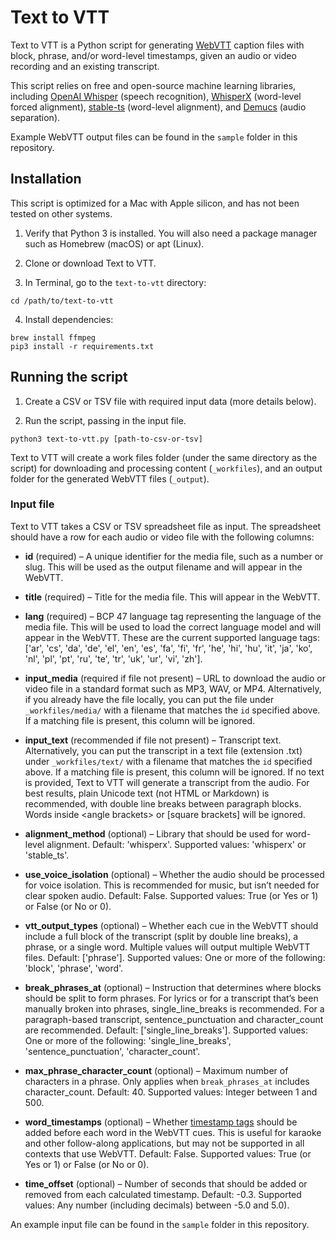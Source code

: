 # Text to VTT

Text to VTT is a Python script for generating [WebVTT](https://developer.mozilla.org/en-US/docs/Web/API/WebVTT_API) caption files with block, phrase, and/or word-level timestamps, given an audio or video recording and an existing transcript.

This script relies on free and open-source machine learning libraries, including [OpenAI Whisper](https://github.com/openai/whisper) (speech recognition), [WhisperX](https://github.com/m-bain/whisperX) (word-level forced alignment), [stable-ts](https://github.com/jianfch/stable-ts) (word-level alignment), and [Demucs](https://github.com/facebookresearch/demucs) (audio separation).

Example WebVTT output files can be found in the `sample` folder in this repository.


## Installation

This script is optimized for a Mac with Apple silicon, and has not been tested on other systems.

1. Verify that Python 3 is installed. You will also need a package manager such as Homebrew (macOS) or apt (Linux).

2. Clone or download Text to VTT.

3. In Terminal, go to the `text-to-vtt` directory:

```
cd /path/to/text-to-vtt
```

4. Install dependencies:

```
brew install ffmpeg
pip3 install -r requirements.txt
```


## Running the script

1. Create a CSV or TSV file with required input data (more details below).

2. Run the script, passing in the input file.
```
python3 text-to-vtt.py [path-to-csv-or-tsv]
```

Text to VTT will create a work files folder (under the same directory as the script) for downloading and processing content (`_workfiles`), and an output folder for the generated WebVTT files (`_output`).

### Input file

Text to VTT takes a CSV or TSV spreadsheet file as input. The spreadsheet should have a row for each audio or video file with the following columns:

* **id** (required) – A unique identifier for the media file, such as a number or slug. This will be used as the output filename and will appear in the WebVTT.

* **title** (required) – Title for the media file. This will appear in the WebVTT.

* **lang** (required) – BCP 47 language tag representing the language of the media file. This will be used to load the correct language model and will appear in the WebVTT. These are the current supported language tags: ['ar', 'cs', 'da', 'de', 'el', 'en', 'es', 'fa', 'fi', 'fr', 'he', 'hi', 'hu', 'it', 'ja', 'ko', 'nl', 'pl', 'pt', 'ru', 'te', 'tr', 'uk', 'ur', 'vi', 'zh'].

* **input_media** (required if file not present) – URL to download the audio or video file in a standard format such as MP3, WAV, or MP4. Alternatively, if you already have the file locally, you can put the file under `_workfiles/media/` with a filename that matches the `id` specified above. If a matching file is present, this column will be ignored.

* **input_text** (recommended if file not present) – Transcript text. Alternatively, you can put the transcript in a text file (extension .txt) under `_workfiles/text/` with a filename that matches the `id` specified above. If a matching file is present, this column will be ignored. If no text is provided, Text to VTT will generate a transcript from the audio. For best results, plain Unicode text (not HTML or Markdown) is recommended, with double line breaks between paragraph blocks. Words inside &lt;angle brackets&gt; or [square brackets] will be ignored.

* **alignment_method** (optional) – Library that should be used for word-level alignment. Default: 'whisperx'. Supported values: 'whisperx' or 'stable_ts'.

* **use_voice_isolation** (optional) – Whether the audio should be processed for voice isolation. This is recommended for music, but isn’t needed for clear spoken audio. Default: False. Supported values: True (or Yes or 1) or False (or No or 0).

* **vtt_output_types** (optional) – Whether each cue in the WebVTT should include a full block of the transcript (split by double line breaks), a phrase, or a single word. Multiple values will output multiple WebVTT files. Default: ['phrase']. Supported values: One or more of the following: 'block', 'phrase', 'word'.

* **break_phrases_at** (optional) – Instruction that determines where blocks should be split to form phrases. For lyrics or for a transcript that’s been manually broken into phrases, single_line_breaks is recommended. For a paragraph-based transcript, sentence_punctuation and character_count are recommended. Default: ['single_line_breaks']. Supported values: One or more of the following: 'single_line_breaks', 'sentence_punctuation', 'character_count'.

* **max_phrase_character_count** (optional) – Maximum number of characters in a phrase. Only applies when `break_phrases_at` includes character_count. Default: 40. Supported values: Integer between 1 and 500.

* **word_timestamps** (optional) – Whether [timestamp tags](https://developer.mozilla.org/en-US/docs/Web/API/WebVTT_API#cue_payload_text_tags) should be added before each word in the WebVTT cues. This is useful for karaoke and other follow-along applications, but may not be supported in all contexts that use WebVTT. Default: False. Supported values: True (or Yes or 1) or False (or No or 0).

* **time_offset** (optional) – Number of seconds that should be added or removed from each calculated timestamp. Default: -0.3. Supported values: Any number (including decimals) between -5.0 and 5.0).

An example input file can be found in the `sample` folder in this repository.
